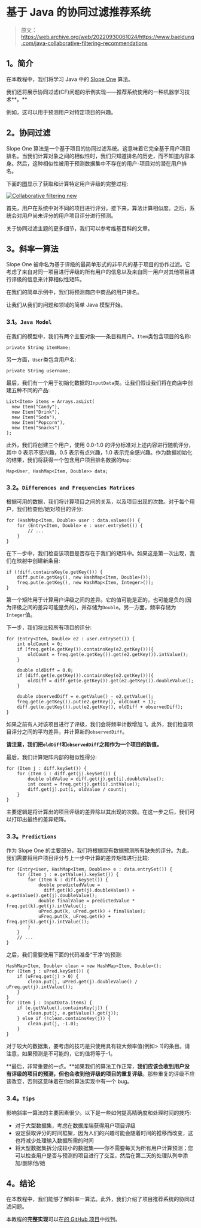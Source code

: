 # 基于 Java 的协同过滤推荐系统

> 原文：<https://web.archive.org/web/20220930061024/https://www.baeldung.com/java-collaborative-filtering-recommendations>

## 1。简介

在本教程中，我们将学习 Java 中的 [Slope One](https://web.archive.org/web/20220815033003/https://en.wikipedia.org/wiki/Slope_One) 算法。

我们还将展示协同过滤(CF)问题的示例实现——推荐系统使用的一种机器学习技术**。**

例如，这可以用于预测用户对特定项目的兴趣。

## 2。协同过滤

Slope One 算法是一个基于项目的协同过滤系统。这意味着它完全基于用户项目排名。当我们计算对象之间的相似性时，我们只知道排名的历史，而不知道内容本身。然后，这种相似性被用于预测数据集中不存在的用户-项目对的潜在用户排名。

下面的[图](https://web.archive.org/web/20220815033003/https://commons.wikimedia.org/wiki/File:Collaborative_filtering.gif)显示了获取和计算特定用户评级的完整过程:

[![Collaborative filtering new](img/caf28fddcef363deb39e5e6c5723c0cd.png)](/web/20220815033003/https://www.baeldung.com/wp-content/uploads/2016/12/Collaborative_filtering_new.gif)

首先，用户在系统中对不同的项目进行评分。接下来，算法计算相似度。之后，系统会对用户尚未评分的用户项目评分进行预测。

关于协同过滤主题的更多细节，我们可以参考维基百科的文章。

## 3。斜率一算法

Slope One 被命名为基于评级的最简单形式的非平凡的基于项目的协作过滤。它考虑了来自对同一项目进行评级的所有用户的信息以及来自同一用户对其他项目进行评级的信息来计算相似性矩阵。

在我们的简单示例中，我们将预测商店中商品的用户排名。

让我们从我们的问题和领域的简单 Java 模型开始。

### 3.1。`Java Model`

在我们的模型中，我们有两个主要对象——条目和用户。`Item`类包含项目的名称:

```
private String itemName;
```

另一方面，`User`类包含用户名:

```
private String username;
```

最后，我们有一个用于初始化数据的`InputData`类。让我们假设我们将在商店中创建五种不同的产品:

```
List<Item> items = Arrays.asList(
  new Item("Candy"), 
  new Item("Drink"), 
  new Item("Soda"), 
  new Item("Popcorn"), 
  new Item("Snacks")
);
```

此外，我们将创建三个用户，使用 0.0-1.0 的评分标准对上述内容进行随机评分，其中 0 表示不感兴趣，0.5 表示有点兴趣，1.0 表示完全感兴趣。作为数据初始化的结果，我们将获得一个包含用户项目排名数据的`Map`:

```
Map<User, HashMap<Item, Double>> data;
```

### 3.2。`Differences and Frequencies Matrices`

根据可用的数据，我们将计算项目之间的关系，以及项目出现的次数。对于每个用户，我们检查他/她对项目的评分:

```
for (HashMap<Item, Double> user : data.values()) {
    for (Entry<Item, Double> e : user.entrySet()) {
        // ...
    }
}
```

在下一步中，我们检查该项目是否存在于我们的矩阵中。如果这是第一次出现，我们在映射中创建新条目:

```
if (!diff.containsKey(e.getKey())) {
    diff.put(e.getKey(), new HashMap<Item, Double>());
    freq.put(e.getKey(), new HashMap<Item, Integer>());
} 
```

第一个矩阵用于计算用户评级之间的差异。它的值可能是正的，也可能是负的(因为评级之间的差异可能是负的)，并存储为`Double`。另一方面，频率存储为`Integer`值。

下一步，我们将比较所有项目的评分:

```
for (Entry<Item, Double> e2 : user.entrySet()) {
    int oldCount = 0;
    if (freq.get(e.getKey()).containsKey(e2.getKey())){
        oldCount = freq.get(e.getKey()).get(e2.getKey()).intValue();
    }

    double oldDiff = 0.0;
    if (diff.get(e.getKey()).containsKey(e2.getKey())){
        oldDiff = diff.get(e.getKey()).get(e2.getKey()).doubleValue();
    }

    double observedDiff = e.getValue() - e2.getValue();
    freq.get(e.getKey()).put(e2.getKey(), oldCount + 1);
    diff.get(e.getKey()).put(e2.getKey(), oldDiff + observedDiff);
}
```

如果之前有人对该项目进行了评级，我们会将频率计数增加 1。此外，我们检查项目评分之间的平均差异，并计算新的`observedDiff`。

**请注意，我们把`oldDiff`和`observedDiff`之和作为一个项目的新值。**

最后，我们计算矩阵内部的相似性得分:

```
for (Item j : diff.keySet()) {
    for (Item i : diff.get(j).keySet()) {
        double oldValue = diff.get(j).get(i).doubleValue();
        int count = freq.get(j).get(i).intValue();
        diff.get(j).put(i, oldValue / count);
    }
}
```

主要逻辑是将计算出的项目评级的差异除以其出现的次数。在这一步之后，我们可以打印出最终的差异矩阵。

### 3.3。`Predictions`

作为 Slope One 的主要部分，我们将根据现有数据预测所有缺失的评分。为此，我们需要将用户项目评分与上一步中计算的差异矩阵进行比较:

```
for (Entry<User, HashMap<Item, Double>> e : data.entrySet()) {
    for (Item j : e.getValue().keySet()) {
        for (Item k : diff.keySet()) {
            double predictedValue =
              diff.get(k).get(j).doubleValue() + e.getValue().get(j).doubleValue();
            double finalValue = predictedValue * freq.get(k).get(j).intValue();
            uPred.put(k, uPred.get(k) + finalValue);
            uFreq.put(k, uFreq.get(k) + freq.get(k).get(j).intValue());
        }
    }
    // ...
}
```

之后，我们需要使用下面的代码准备“干净”的预测:

```
HashMap<Item, Double> clean = new HashMap<Item, Double>();
for (Item j : uPred.keySet()) {
    if (uFreq.get(j) > 0) {
        clean.put(j, uPred.get(j).doubleValue() / uFreq.get(j).intValue());
    }
}
for (Item j : InputData.items) {
    if (e.getValue().containsKey(j)) {
        clean.put(j, e.getValue().get(j));
    } else if (!clean.containsKey(j)) {
        clean.put(j, -1.0);
    }
}
```

对于较大的数据集，要考虑的技巧是只使用具有较大频率值(例如> 1)的条目。请注意，如果预测是不可能的，它的值将等于-1。

**最后，非常重要的一点。**如果我们的算法工作正常，**我们应该会收到用户没有评级的项目的预测，但也会收到他评级的项目的重复评级**。那些重复的评级不应该改变，否则这意味着在你的算法实现中有一个 bug。

### 3.4。`Tips`

影响斜率一算法的主要因素很少。以下是一些如何提高精确度和处理时间的技巧:

*   对于大型数据集，考虑在数据库端获得用户项目评级
*   设定获取评分的时间框架，因为人们的兴趣可能会随着时间的推移而改变，这也将减少处理输入数据所需的时间
*   将大型数据集拆分成较小的数据集——你不需要每天为所有用户计算预测；您可以检查用户是否与预测的项目进行了交互，然后在第二天的处理队列中添加/删除他/她

## 4。结论

在本教程中，我们能够了解斜率一算法。此外，我们介绍了项目推荐系统的协同过滤问题。

本教程的**完整实现**可以在[的 GitHub 项目](https://web.archive.org/web/20220815033003/https://github.com/eugenp/tutorials/tree/master/algorithms-modules/algorithms-miscellaneous-2 "The Full Registration/Authentication Example Project on Github ")中找到。